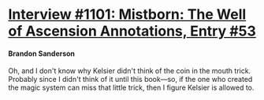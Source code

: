 # [Interview #1101: Mistborn: The Well of Ascension Annotations, Entry #53](https://www.theoryland.com/intvmain.php?i=1101#53)

#### Brandon Sanderson

Oh, and I don't know why Kelsier didn't think of the coin in the mouth trick. Probably since I didn't think of it until this book—so, if the one who created the magic system can miss that little trick, then I figure Kelsier is allowed to.

